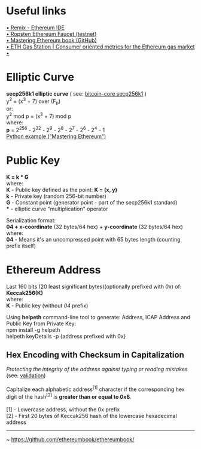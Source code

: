 # Useful links
[• Remix - Ethereum IDE](https://remix.ethereum.org/) <br />
[• Ropsten Ethereum Faucet (testnet)](https://faucet.ropsten.be/) <br />
[• Mastering Ethereum book (GitHub)](https://github.com/ethereumbook/ethereumbook) <br />
[• ETH Gas Station | Consumer oriented metrics for the Ethereum gas market](https://www.ethgasstation.info) <br />
[• ]() <br />

# Elliptic Curve
**secp256k1 elliptic curve** ( see: [bitcoin-core
secp256k1]( https://github.com/bitcoin-core/secp256k1) )<br />
y<sup>2</sup> = (x<sup>3</sup> + 7) over (F<sub>p</sub>) <br />
or:<br />
y<sup>2</sup> mod p = (x<sup>3</sup> + 7) mod p<br/>
where:<br/>
**p** = 2<sup>256</sup> - 2<sup>32</sup> - 2<sup>9</sup> - 2<sup>8</sup> - 2<sup>7</sup> - 2<sup>6</sup> - 2<sup>4</sup> - 1
<br/>[Python example ("Mastering Ethereum")](https://github.com/ethereumbook/ethereumbook/blob/develop/04keys-addresses.asciidoc#using-python-to-confirm-that-this-point-is-on-the-elliptic-curve) <br/>

# Public Key
**K = k * G**<br />
where:<br />
**K** - Public key defined as the point: **K = (x, y)**<br />
**k** - Private key (random 256-bit number)<br />
**G** - Constant point (generator point - part of the secp256k1 standard)<br />
<b>*</b> - elliptic curve "multiplication" operator <br />

Serialization format:<br/>
**04 + x-coordinate** (32 bytes/64 hex) + **y-coordinate** (32 bytes/64 hex)<br/>
where:<br/>
**04** - Means it's an uncompressed point with 65 bytes length (counting prefix itself)

# Ethereum Address
Last 160 bits (20 least significant bytes)(optionally prefixed with <i>0x</i>) of:<br /> **Keccak256(K)**<br/>
where:<br/>
**K** - Public key (without <i>04</i> prefix)

Using **helpeth** command-line tool to generate: Address, ICAP Address and Public Key from Private Key:<br />
npm install -g helpeth <br />
helpeth keyDetails -p {address prefixed with 0x}

## Hex Encoding with Checksum in Capitalization
<i>Protecting the integrity of the address against typing or reading mistakes</i> (see: [validation](https://github.com/ethereumbook/ethereumbook/blob/develop/04keys-addresses.asciidoc#detecting-an-error-in-an-eip-55-encoded-address))
<br /><br />Capitalize each alphabetic address<sup>[1]</sup> character if the corresponding hex digit of the hash<sup>[2]</sup>  is **greater than or equal to 0x8**.<br/>
<br />[1] - Lowercase address, without the 0x prefix
<br />[2] - First 20 bytes of Keccak256 hash of the lowercase hexadecimal address

--------------------
~ https://github.com/ethereumbook/ethereumbook/